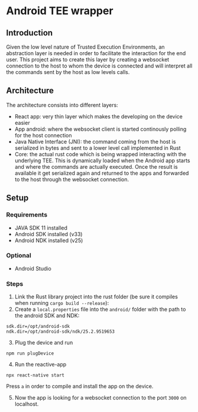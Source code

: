 # Android TEE wrapper

## Introduction

Given the low level nature of Trusted Execution Environments, an abstraction layer is needed in
order to facilitate the interaction for the end user. This project aims to create this layer by
creating a websocket connection to the host to whom the device is connected and will interpret
all the commands sent by the host as low levels calls.


## Architecture

The architecture consists into different layers:

 - React app: very thin layer which makes the developing on the device easier
 - App android: where the websocket client is started continously polling for the host connection
 - Java Native Interface (JNI): the command coming from the host is serialized in bytes and sent to a
   lower level call implemented in Rust
 - Core: the actual rust code which is being wrapped interacting with the underlying TEE. This is dynamically
   loaded when the Android app starts and where the commands are actually executed. Once the result is available
   it get serialized again and returned to the apps and forwarded to the host through the websocket connection.

## Setup

### Requirements

 - JAVA SDK 11 installed
 - Android SDK installed (v33)
 - Android NDK installed (v25)

### Optional

 - Android Studio

### Steps

1. Link the Rust library project into the rust folder (be sure it compiles when running `cargo build --release`):
2. Create a `local.properties` file into the `android/` folder with the path to the android SDK and NDK:

```env
sdk.dir=/opt/android-sdk
ndk.dir=/opt/android-sdk/ndk/25.2.9519653
```

3. Plug the device and run

```
npm run plugDevice
```

4. Run the reactive-app

```
npx react-native start
```

Press `a` in order to compile and install the app on the device.

5. Now the app is looking for a websocket connection to the port `3000` on localhost.
